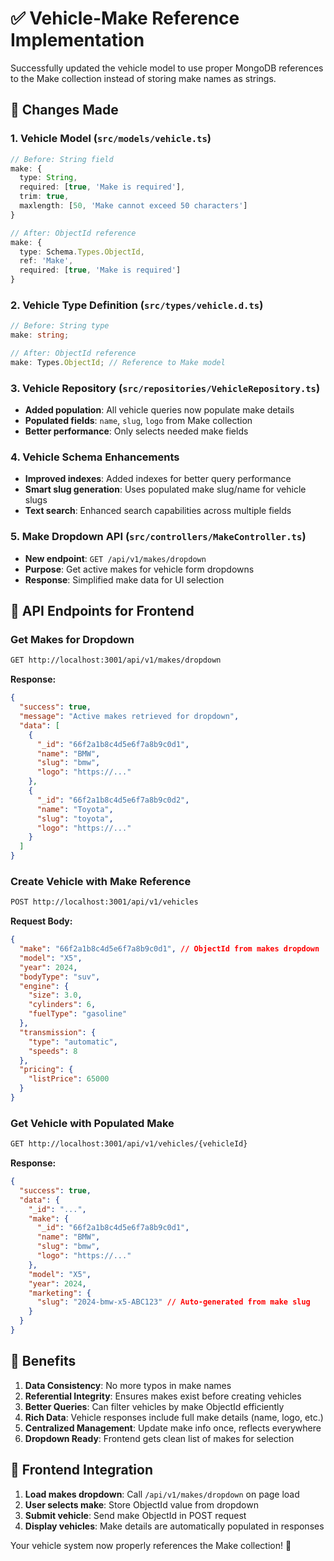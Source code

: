 # ✅ Vehicle-Make Reference Implementation

Successfully updated the vehicle model to use proper MongoDB references to the Make collection instead of storing make names as strings.

## 🔄 **Changes Made**

### **1. Vehicle Model (`src/models/vehicle.ts`)**
```typescript
// Before: String field
make: {
  type: String,
  required: [true, 'Make is required'],
  trim: true,
  maxlength: [50, 'Make cannot exceed 50 characters']
}

// After: ObjectId reference
make: {
  type: Schema.Types.ObjectId,
  ref: 'Make',
  required: [true, 'Make is required']
}
```

### **2. Vehicle Type Definition (`src/types/vehicle.d.ts`)**
```typescript
// Before: String type
make: string;

// After: ObjectId reference
make: Types.ObjectId; // Reference to Make model
```

### **3. Vehicle Repository (`src/repositories/VehicleRepository.ts`)**
- **Added population**: All vehicle queries now populate make details
- **Populated fields**: `name`, `slug`, `logo` from Make collection
- **Better performance**: Only selects needed make fields

### **4. Vehicle Schema Enhancements**
- **Improved indexes**: Added indexes for better query performance
- **Smart slug generation**: Uses populated make slug/name for vehicle slugs
- **Text search**: Enhanced search capabilities across multiple fields

### **5. Make Dropdown API (`src/controllers/MakeController.ts`)**
- **New endpoint**: `GET /api/v1/makes/dropdown`
- **Purpose**: Get active makes for vehicle form dropdowns
- **Response**: Simplified make data for UI selection

## 🚀 **API Endpoints for Frontend**

### **Get Makes for Dropdown**
```bash
GET http://localhost:3001/api/v1/makes/dropdown
```

**Response:**
```json
{
  "success": true,
  "message": "Active makes retrieved for dropdown",
  "data": [
    {
      "_id": "66f2a1b8c4d5e6f7a8b9c0d1",
      "name": "BMW",
      "slug": "bmw",
      "logo": "https://..."
    },
    {
      "_id": "66f2a1b8c4d5e6f7a8b9c0d2", 
      "name": "Toyota",
      "slug": "toyota",
      "logo": "https://..."
    }
  ]
}
```

### **Create Vehicle with Make Reference**
```bash
POST http://localhost:3001/api/v1/vehicles
```

**Request Body:**
```json
{
  "make": "66f2a1b8c4d5e6f7a8b9c0d1", // ObjectId from makes dropdown
  "model": "X5",
  "year": 2024,
  "bodyType": "suv",
  "engine": {
    "size": 3.0,
    "cylinders": 6,
    "fuelType": "gasoline"
  },
  "transmission": {
    "type": "automatic",
    "speeds": 8
  },
  "pricing": {
    "listPrice": 65000
  }
}
```

### **Get Vehicle with Populated Make**
```bash
GET http://localhost:3001/api/v1/vehicles/{vehicleId}
```

**Response:**
```json
{
  "success": true,
  "data": {
    "_id": "...",
    "make": {
      "_id": "66f2a1b8c4d5e6f7a8b9c0d1",
      "name": "BMW",
      "slug": "bmw",
      "logo": "https://..."
    },
    "model": "X5",
    "year": 2024,
    "marketing": {
      "slug": "2024-bmw-x5-ABC123" // Auto-generated from make slug
    }
  }
}
```

## 🎯 **Benefits**

1. **Data Consistency**: No more typos in make names
2. **Referential Integrity**: Ensures makes exist before creating vehicles
3. **Better Queries**: Can filter vehicles by make ObjectId efficiently
4. **Rich Data**: Vehicle responses include full make details (name, logo, etc.)
5. **Centralized Management**: Update make info once, reflects everywhere
6. **Dropdown Ready**: Frontend gets clean list of makes for selection

## 🔧 **Frontend Integration**

1. **Load makes dropdown**: Call `/api/v1/makes/dropdown` on page load
2. **User selects make**: Store ObjectId value from dropdown
3. **Submit vehicle**: Send make ObjectId in POST request
4. **Display vehicles**: Make details are automatically populated in responses

Your vehicle system now properly references the Make collection! 🎉

